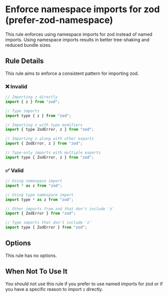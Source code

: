 # Enforce namespace imports for zod (prefer-zod-namespace)

This rule enforces using namespace imports for zod instead of named imports. Using namespace imports results in better tree-shaking and reduced bundle sizes.

## Rule Details

This rule aims to enforce a consistent pattern for importing zod.

### ❌ Invalid

```js
// Importing z directly
import { z } from "zod";

// Type imports
import type { z } from "zod";

// Importing z with type modifiers
import { type ZodError, z } from "zod";

// Importing z along with other exports
import { ZodError, z } from "zod";

// Type-only imports with multiple exports
import type { ZodError, z } from "zod";
```

### ✅ Valid

```js
// Using namespace import
import * as z from "zod";

// Using type namespace import
import type * as z from "zod";

// Other imports from zod that don't include 'z'
import { ZodError } from "zod";

// Type imports that don't include 'z'
import type { ZodError } from "zod";
```

## Options

This rule has no options.

## When Not To Use It

You should not use this rule if you prefer to use named imports for zod or if you have a specific reason to import `z` directly.
